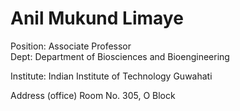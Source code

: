 # Anil Mukund Limaye
Position: Associate Professor</br>Dept: Department of Biosciences and Bioengineering

Institute: Indian Institute of Technology Guwahati


Address (office)
  Room No. 305, O Block


